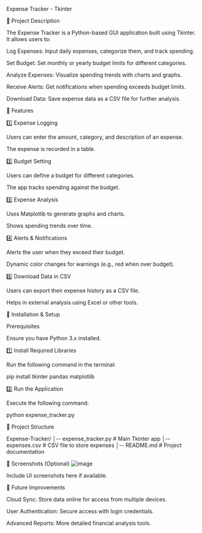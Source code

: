 Expense Tracker - Tkinter

📌 Project Description

The Expense Tracker is a Python-based GUI application built using Tkinter. It allows users to:

Log Expenses: Input daily expenses, categorize them, and track spending.

Set Budget: Set monthly or yearly budget limits for different categories.

Analyze Expenses: Visualize spending trends with charts and graphs.

Receive Alerts: Get notifications when spending exceeds budget limits.

Download Data: Save expense data as a CSV file for further analysis.

🎨 Features

1️⃣ Expense Logging

Users can enter the amount, category, and description of an expense.

The expense is recorded in a table.

2️⃣ Budget Setting

Users can define a budget for different categories.

The app tracks spending against the budget.

3️⃣ Expense Analysis

Uses Matplotlib to generate graphs and charts.

Shows spending trends over time.

4️⃣ Alerts & Notifications

Alerts the user when they exceed their budget.

Dynamic color changes for warnings (e.g., red when over budget).

5️⃣ Download Data in CSV

Users can export their expense history as a CSV file.

Helps in external analysis using Excel or other tools.

🚀 Installation & Setup

Prerequisites

Ensure you have Python 3.x installed.

1️⃣ Install Required Libraries

Run the following command in the terminal:

pip install tkinter pandas matplotlib

2️⃣ Run the Application

Execute the following command:

python expense_tracker.py

📂 Project Structure

Expense-Tracker/
│-- expense_tracker.py      # Main Tkinter app
│-- expenses.csv            # CSV file to store expenses
│-- README.md               # Project documentation

📸 Screenshots (Optional)
![image](https://github.com/user-attachments/assets/fe087639-8687-4c14-86ce-a45ce85c7afb)


Include UI screenshots here if available.

🔧 Future Improvements

Cloud Sync: Store data online for access from multiple devices.

User Authentication: Secure access with login credentials.

Advanced Reports: More detailed financial analysis tools.

